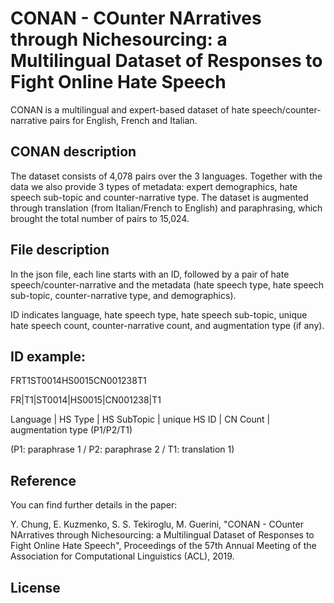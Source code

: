 # CONAN - COunter NArratives through Nichesourcing: a Multilingual Dataset of Responses to Fight Online Hate Speech

CONAN is a multilingual and expert-based dataset of hate speech/counter-narrative pairs for English, French and Italian.


## CONAN description
The dataset consists of 4,078 pairs over the 3 languages. Together with the data we also provide 3 types of metadata: expert demographics, hate speech sub-topic and counter-narrative type. The dataset is augmented through translation (from Italian/French to English) and paraphrasing, which brought the total number of pairs to 15,024. 


## File description
In the json file, each line starts with an ID, followed by a pair of hate speech/counter-narrative and the metadata (hate speech type, hate speech sub-topic, counter-narrative type, and demographics).

ID indicates language, hate speech type, hate speech sub-topic, unique hate speech count, counter-narrative count, and augmentation type (if any).

## ID example: 
FRT1ST0014HS0015CN001238T1

FR|T1|ST0014|HS0015|CN001238|T1

Language | HS Type | HS SubTopic | unique HS ID | CN Count | augmentation type (P1/P2/T1)

(P1: paraphrase 1 / P2: paraphrase 2 / T1: translation 1)

## Reference
You can find further details in the paper:

Y. Chung, E. Kuzmenko, S. S. Tekiroglu, M. Guerini, "CONAN - COunter NArratives through Nichesourcing: a Multilingual Dataset of Responses to Fight Online Hate Speech", Proceedings of the 57th Annual Meeting of the Association for Computational Linguistics (ACL), 2019.

## License
